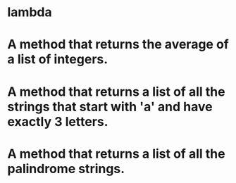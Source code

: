 # lambda

# A method that returns the average of a list of integers.
# A method that returns a list of all the strings that start with 'a' and have exactly 3 letters.
# A method that returns a list of all the palindrome strings.  